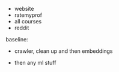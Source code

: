 - website
- ratemyprof
- all courses
- reddit

baseline:

- crawler, clean up and then embeddings

- then any ml stuff
